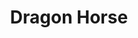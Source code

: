 ---
layout: place
title: "Dragon Horse"
permalink: /california/san-francisco/dragon-horse.html
stateAbbr: CA
stateName: California
cityName: San Francisco
seo:
  name: "Dragon Horse"
  type: Restaurant
  links: http://www.dragonhorsesf.com/
description: "Dragon Horse serves delicious sushi in San Francisco, California. Try fresh Japanese dishes for a great dining experience. Available for takeout, delivery, lunch, and dinner."
place_id: ChIJc4jk1ZWBhYARkZIS5HmVER8
photos:
  - name: >-
      places/ChIJc4jk1ZWBhYARkZIS5HmVER8/photos/AeeoHcJGfeyjeJRR5iyaZXIUs5txUipq4btqi2r4nv7qZ0H_PZ5Phb15UpUSxALhXJG61W4j7gTM9UJ7AF1n74FSZaY5NgerlV3aNSg-qEvIKnQYrwwjjGms91UPPiOj-gjqaAiifQUhZGQrwLULudHVtAPL3D8lPbeEMSeFkViem2LfrFGE4NmLwu0keNz9Tfrz2TiF5gbm3wKsFuGQNOjLoeikERXt-THmKw7SjZKXj5nUa--a-ePIPEzj2oL3SzIdTdC2DOOHk5NXn_7Y25-s8xo8Rgzv7Q09aQg2GJICVz41hQ
    widthPx: 4032
    heightPx: 3024
    authorAttributions:
      - displayName: Dragon Horse
        uri: https://maps.google.com/maps/contrib/114527877418707112746
        photoUri: >-
          https://lh3.googleusercontent.com/a-/ALV-UjXexCV_ZscDvLu0OzXz2qMrh7ByR7XmxBG1fQQXFOuONP_rw98=s100-p-k-no-mo
    flagContentUri: >-
      https://www.google.com/local/imagery/report/?cb_client=maps_api_places.places_api&image_key=!1e10!2sAF1QipPxvqy_sXiG1-FjAbRImSm8oT8l_XqsOHQvGbPa&hl=en-US
    googleMapsUri: >-
      https://www.google.com/maps/place//data=!3m4!1e2!3m2!1sAF1QipPxvqy_sXiG1-FjAbRImSm8oT8l_XqsOHQvGbPa!2e10!4m2!3m1!1s0x80858195d5e48873:0x1f119579e4129291
  - name: >-
      places/ChIJc4jk1ZWBhYARkZIS5HmVER8/photos/AeeoHcLmTow_50Zqi4FnqTYfwBQj7fq7Rg06pBN47afirgm7UyMQT_lxbaDo_zJWgvzoBZgxvvjjshC77Kd06EhXwFuiLLNXuxFsTFnekOeI-N92QZHii2BYiEuZSJH2i8Di517kQ9eslouR6PouCbGRmF_o_Ms3SCPzTiqoFumCO6CVEpBUcqEUKuVn2zUie_MkIIPUvueBZK-6JHBysXsDeWum4Xop4rsfXyIWY9a_LwBUX0rt8vlEbk7Hou0fXlh18w1TQoa9KUG9RCcwvucL3XInSfm1dJydRDWsrVJ7z00lcw
    widthPx: 940
    heightPx: 530
    authorAttributions:
      - displayName: Dragon Horse
        uri: https://maps.google.com/maps/contrib/114527877418707112746
        photoUri: >-
          https://lh3.googleusercontent.com/a-/ALV-UjXexCV_ZscDvLu0OzXz2qMrh7ByR7XmxBG1fQQXFOuONP_rw98=s100-p-k-no-mo
    flagContentUri: >-
      https://www.google.com/local/imagery/report/?cb_client=maps_api_places.places_api&image_key=!1e10!2sAF1QipP-_Id-ccn9zFivPLoEtj4LwX2JmKRMAo1BQe6j&hl=en-US
    googleMapsUri: >-
      https://www.google.com/maps/place//data=!3m4!1e2!3m2!1sAF1QipP-_Id-ccn9zFivPLoEtj4LwX2JmKRMAo1BQe6j!2e10!4m2!3m1!1s0x80858195d5e48873:0x1f119579e4129291
  - name: >-
      places/ChIJc4jk1ZWBhYARkZIS5HmVER8/photos/AeeoHcIjb3cf2rbW_2W5rVQPdPxQseY6r5f6rBM2P13M1X29eK1zUQJ_aHVtyIs19kz3YuuFD5nWJlYoWkD5kQickSVmC0TMXS_-nMi0yCzxmSutxweV9Eq95jsAZvlweJIjKzW-6MFQI1TlbDhoEOLNMGxwtXJuywKHxXvJpNUFPcquVihSnKDxzD1NaSuvLuv409X_fbKb665y4oO6aLtQix2TcONKd6hShS7eHwlijZtn5gY7_JyzOZ7MFous9uGacAyMGJ2yyVzj_Q1mN4dz_enwznO665OnMAZ4Rwp_RMfE0w
    widthPx: 1080
    heightPx: 1374
    authorAttributions:
      - displayName: Dragon Horse
        uri: https://maps.google.com/maps/contrib/114527877418707112746
        photoUri: >-
          https://lh3.googleusercontent.com/a-/ALV-UjXexCV_ZscDvLu0OzXz2qMrh7ByR7XmxBG1fQQXFOuONP_rw98=s100-p-k-no-mo
    flagContentUri: >-
      https://www.google.com/local/imagery/report/?cb_client=maps_api_places.places_api&image_key=!1e10!2sAF1QipPfnheAn9MQwh61W0SVbv3hMGr5LjyzV622Cq5k&hl=en-US
    googleMapsUri: >-
      https://www.google.com/maps/place//data=!3m4!1e2!3m2!1sAF1QipPfnheAn9MQwh61W0SVbv3hMGr5LjyzV622Cq5k!2e10!4m2!3m1!1s0x80858195d5e48873:0x1f119579e4129291
  - name: >-
      places/ChIJc4jk1ZWBhYARkZIS5HmVER8/photos/AeeoHcLOc3OpDq-32xhZKGQ21mNKlmHP_Q8iMm6mP5D9uMpfbchNWs_VILONGjjQKn_cppCWKXowD6cA5GrwHGP9-Ofi9VK0oU_WV-_eSVgtCMwfa8ygnby5SSXKN84YpBVi7vj0dC-K0yuzx1fz2QBa7TTCEWqH9paRaFYs1tMY8-ZqKHS8_wCnU_Kqbf_qEpfOIbZYcXdV6oLsk5tEzKeTHi2O0QBIFeQZmGYjoyQV2b2tEBceRHbb7gpAzdhehkUUTaNhQYP-3hVOlbjffRIjf5v328NM41UqCYmK8SXcFupVNAYgvlFI5_MLAnetlvTuDT1nZ2Yrq8AvwRlera1x-yrSkMaYiA3j4G88YAh0iQq9cGWZn2Ab4pON25ZHU_spZ167cs1Z_hwC0WkEZn_jTobW7SUY0SGEMNdXu4x1TcnU0w
    widthPx: 3024
    heightPx: 3024
    authorAttributions:
      - displayName: AJ F
        uri: https://maps.google.com/maps/contrib/103450606892757072427
        photoUri: >-
          https://lh3.googleusercontent.com/a/ACg8ocK7Qgo4BA7Cgo_TVciWbg_YLYdtDavn43Fndp6usAilc7ggow=s100-p-k-no-mo
    flagContentUri: >-
      https://www.google.com/local/imagery/report/?cb_client=maps_api_places.places_api&image_key=!1e10!2sCIHM0ogKEICAgIC_y8fsYw&hl=en-US
    googleMapsUri: >-
      https://www.google.com/maps/place//data=!3m4!1e2!3m2!1sCIHM0ogKEICAgIC_y8fsYw!2e10!4m2!3m1!1s0x80858195d5e48873:0x1f119579e4129291
  - name: >-
      places/ChIJc4jk1ZWBhYARkZIS5HmVER8/photos/AeeoHcLfzE3TJ49s2M6oDnPFI8QDeETG-O_ayT67OTxm-JzMDdyT0e8XXY0rJqCVL9AGutChp3XFTM-UZr0w6NjYGSXUrvZiejhUpu9SKpXmG5NBMGxeYPDBXnWGSXGDE3qHIte3F_6l37ZlX2M-utsnS08hXKFtKQWJ2FUKaTTxTwyYawVU_uESjEygIZ6P3vsWXRT-oFKve092aFt6G4a_iGjvon5I-dij6WvBA0CdCPmLVlAuQh4wgq_-8MsGtYfSj5e7g0aUu10oGMx19pbMUaQ4R0zktbZ7iX7tDf8LE09ESA
    widthPx: 1284
    heightPx: 1582
    authorAttributions:
      - displayName: Dragon Horse
        uri: https://maps.google.com/maps/contrib/114527877418707112746
        photoUri: >-
          https://lh3.googleusercontent.com/a-/ALV-UjXexCV_ZscDvLu0OzXz2qMrh7ByR7XmxBG1fQQXFOuONP_rw98=s100-p-k-no-mo
    flagContentUri: >-
      https://www.google.com/local/imagery/report/?cb_client=maps_api_places.places_api&image_key=!1e10!2sAF1QipNEB2Y1QvsVf_-hMXRlUwkBT5SgQBZ1GK0ziDNT&hl=en-US
    googleMapsUri: >-
      https://www.google.com/maps/place//data=!3m4!1e2!3m2!1sAF1QipNEB2Y1QvsVf_-hMXRlUwkBT5SgQBZ1GK0ziDNT!2e10!4m2!3m1!1s0x80858195d5e48873:0x1f119579e4129291
  - name: >-
      places/ChIJc4jk1ZWBhYARkZIS5HmVER8/photos/AeeoHcKmOdJBY0Yyem4G-FM5ZcsKU_-t8a218p6VnnJuLESR7gUupYeikcXyTEQ9M0HcTP0zx1uWQ63JLwRfW7W9C0hrD5fJLFqDo41qHZk7ts8iqHk_q76L_zbf_DeQVLEZsHS1QlFu6O4oo51mLeclemBfi2j1Upz4py7LiIpaOZT32F5_p3yAlJkvztFzeYsTEKs6UfMtkeL8ZyJdvq3NpfGz6HflAK45xGdeiLMAwj-FRIFhk0tu0d9v2nbqE1FLiIGWKxq4QpDlHve8EIye_VpSB27w_dYaMiU7mYiBEupy6w
    widthPx: 1440
    heightPx: 1439
    authorAttributions:
      - displayName: Dragon Horse
        uri: https://maps.google.com/maps/contrib/114527877418707112746
        photoUri: >-
          https://lh3.googleusercontent.com/a-/ALV-UjXexCV_ZscDvLu0OzXz2qMrh7ByR7XmxBG1fQQXFOuONP_rw98=s100-p-k-no-mo
    flagContentUri: >-
      https://www.google.com/local/imagery/report/?cb_client=maps_api_places.places_api&image_key=!1e10!2sAF1QipOLki70460iEu9q-IyuAUkFj2K2y6DKT1ocnLKB&hl=en-US
    googleMapsUri: >-
      https://www.google.com/maps/place//data=!3m4!1e2!3m2!1sAF1QipOLki70460iEu9q-IyuAUkFj2K2y6DKT1ocnLKB!2e10!4m2!3m1!1s0x80858195d5e48873:0x1f119579e4129291
  - name: >-
      places/ChIJc4jk1ZWBhYARkZIS5HmVER8/photos/AeeoHcIJYzOef6mXF9_dqBYvOEg7XUWQpaTNbFQj3sywLNv-vdA8a733asdi0btqqA9aADZpee4SJ9a1TiHoadZdUCkziRb6aEazgVg9XLgwwd4e3LYCmChUv_A-jf2F07x-j4iTuaADvCMl4bVFAUEQ5OsUYdp-SWDMVtuWgObvg1ZCqDWcVfoxUgdUTsMcaGqkGdD43lvB5VpKmrftp9ur_mb_EmBTKwUZwIHv4s97l8uTIk0SjYoojyovilLrkUHinCtonwIAr6e1j0lSJuIWTizv4lLa6XDINhV-NK7CVu-NLc4tlLlCbyzZ3QHurXSdQt4bvY100qfULiGzLkeCtYcI1-8t2JZEmSgllwLkYTdcN-20n0bZGRRIpMIJG6IfARGkRVNNclqx4VCKE0zztaaLMGriQZ0eWC28UXoHQAI5Ag
    widthPx: 4080
    heightPx: 3072
    authorAttributions:
      - displayName: Shelby Rice
        uri: https://maps.google.com/maps/contrib/104253380492552411968
        photoUri: >-
          https://lh3.googleusercontent.com/a-/ALV-UjW1ozRUgpfN01gcEyi3YJocnym0gELkHxji89ueAN_tRAxk-ags=s100-p-k-no-mo
    flagContentUri: >-
      https://www.google.com/local/imagery/report/?cb_client=maps_api_places.places_api&image_key=!1e10!2sCIHM0ogKEICAgMCQu6Xvdw&hl=en-US
    googleMapsUri: >-
      https://www.google.com/maps/place//data=!3m4!1e2!3m2!1sCIHM0ogKEICAgMCQu6Xvdw!2e10!4m2!3m1!1s0x80858195d5e48873:0x1f119579e4129291
  - name: >-
      places/ChIJc4jk1ZWBhYARkZIS5HmVER8/photos/AeeoHcJDR-SW1j_hxPXTj0OEarFEyCrsWYvsy3x6IsKDTtw8dY8HAMr7qPkTd7Lo_QhAs50-8o85zFrOmRSLdlscBHMIpRjg7xR4Z60SJtZSMh3x2Ls_m81CjjKk1DNp1qKUS11Ow7Oj80PSqDoFyiQGpcpkB4SDUp0MM46lnRcXHBU0fuxZlkIS6fWqCG3CPtP_nhyvXGHi73DgWEyfb7IrI239LWEsdiQMeXxQPR9mGZwSURuK7BJG9_L1jJX3HVZN1re-v_JtdKccheCMgT3Ie5xfsKtNaqOOMtDrQdauXcO6FVW6yE0WJbzKgDDP6TP0aZrY6vga8qtu1rbwgftw5UYq8Q18efWzlmxvUG5yNqFwbZhc9eSPBAqhh8mHWUNx-g4dsHZBQG-mKf3I4mtB3TizHblS1aHZ_HNE2ME2ioKEt3o
    widthPx: 4000
    heightPx: 3000
    authorAttributions:
      - displayName: John Reese
        uri: https://maps.google.com/maps/contrib/105524580895670869271
        photoUri: >-
          https://lh3.googleusercontent.com/a-/ALV-UjVyV706OFTtVT7Y50QhALIcmAxEA8mgu1KGtjqSh6hMIyX7zS6FIA=s100-p-k-no-mo
    flagContentUri: >-
      https://www.google.com/local/imagery/report/?cb_client=maps_api_places.places_api&image_key=!1e10!2sCIHM0ogKEICAgID9nYL1qwE&hl=en-US
    googleMapsUri: >-
      https://www.google.com/maps/place//data=!3m4!1e2!3m2!1sCIHM0ogKEICAgID9nYL1qwE!2e10!4m2!3m1!1s0x80858195d5e48873:0x1f119579e4129291
  - name: >-
      places/ChIJc4jk1ZWBhYARkZIS5HmVER8/photos/AeeoHcLAkAkImI1NRdL8wHEPAOWDDUqnc33JkX9pNdiHXmvh4ZzIPiZMMcGDCCu7toMvMF-lOqgjjIms4XnS1kzxkfEOUwJdVWnxidv5ddiOBaXwQ4Ed5eR-XPUmcUaazLTQXVZoBNlhnya-646wco9wgwp1aAbbpz8poRzGVnzee5njLIavAaMZks1GnJ_t-cPdxAiTnESIlhdCtSHM-82UoVAkJiZai6yzhZgD8EzFYY_5krwz79ejzrfvmOh-StA7mPtxHnzQBQXa0hVX0pJmHIFE1rrwxQOxlohNZa0wPn-WXQ
    widthPx: 1280
    heightPx: 834
    authorAttributions:
      - displayName: Dragon Horse
        uri: https://maps.google.com/maps/contrib/114527877418707112746
        photoUri: >-
          https://lh3.googleusercontent.com/a-/ALV-UjXexCV_ZscDvLu0OzXz2qMrh7ByR7XmxBG1fQQXFOuONP_rw98=s100-p-k-no-mo
    flagContentUri: >-
      https://www.google.com/local/imagery/report/?cb_client=maps_api_places.places_api&image_key=!1e10!2sAF1QipN6sNpKgHat95hCIeMBV12_Yr-uhFF8MeQIU0Mx&hl=en-US
    googleMapsUri: >-
      https://www.google.com/maps/place//data=!3m4!1e2!3m2!1sAF1QipN6sNpKgHat95hCIeMBV12_Yr-uhFF8MeQIU0Mx!2e10!4m2!3m1!1s0x80858195d5e48873:0x1f119579e4129291
  - name: >-
      places/ChIJc4jk1ZWBhYARkZIS5HmVER8/photos/AeeoHcKZQKO9p-EotGlEOrZpZX4cMAqYyg72FHb_2Y7YENN4mY-SFcmJZRETZuBO0_3c4x46aDc2oC7bs3Sr4_Rg3I7CMm4vEXkI-oehHJIEryGnOTEDSVhQlhfvo05ipDTBcfoj1JzO2-WWMxLl6ClUd5HDOb7D_L9yR_91IFl-PhbXUhwPdWXdNIDbkGXDJwVQ-NYT_UQvFDn-2QxUX8ih8tWw1gpjkAeiIZMQO7VZmIOH3WOvWfnO46OoBZBerH0Ec5ng0-Ze-E52-LaF5qPLEThuKQE1TYo9_mmKLdmw3ovnug
    widthPx: 3200
    heightPx: 4800
    authorAttributions:
      - displayName: Dragon Horse
        uri: https://maps.google.com/maps/contrib/114527877418707112746
        photoUri: >-
          https://lh3.googleusercontent.com/a-/ALV-UjXexCV_ZscDvLu0OzXz2qMrh7ByR7XmxBG1fQQXFOuONP_rw98=s100-p-k-no-mo
    flagContentUri: >-
      https://www.google.com/local/imagery/report/?cb_client=maps_api_places.places_api&image_key=!1e10!2sAF1QipOyd4A-BAGuv-MaKTXgJStVtA8uRC6uNYjBAEKS&hl=en-US
    googleMapsUri: >-
      https://www.google.com/maps/place//data=!3m4!1e2!3m2!1sAF1QipOyd4A-BAGuv-MaKTXgJStVtA8uRC6uNYjBAEKS!2e10!4m2!3m1!1s0x80858195d5e48873:0x1f119579e4129291
address: 917 Folsom St, San Francisco, CA 94107, USA
street: 917 Folsom St
city: San Francisco
state: CA
zip: '94107'
country: USA
neighborhood: SoMa
latitude: '37.779760'
longitude: '-122.403588'
accessibility_options:
  wheelchairAccessibleEntrance: true
  wheelchairAccessibleRestroom: true
  wheelchairAccessibleSeating: true
business_status: OPERATIONAL
name: Dragon Horse
google_maps_links:
  directionsUri: >-
    https://www.google.com/maps/dir//''/data=!4m7!4m6!1m1!4e2!1m2!1m1!1s0x80858195d5e48873:0x1f119579e4129291!3e0
  placeUri: https://maps.google.com/?cid=2238734840529851025
  writeAReviewUri: >-
    https://www.google.com/maps/place//data=!4m3!3m2!1s0x80858195d5e48873:0x1f119579e4129291!12e1
  reviewsUri: >-
    https://www.google.com/maps/place//data=!4m4!3m3!1s0x80858195d5e48873:0x1f119579e4129291!9m1!1b1
  photosUri: >-
    https://www.google.com/maps/place//data=!4m3!3m2!1s0x80858195d5e48873:0x1f119579e4129291!10e5
primary_type: Japanese Restaurant
opening_hours:
  regular: null
  current: null
secondary_opening_hours:
  regular:
    weekdayDescriptions: null
    type: null
  current:
    weekdayDescriptions: null
    type: null
phone: (415) 324-4742
price_level: PRICE_LEVEL_MODERATE
price_range: $30 &ndash; $50
rating: '4.7'
rating_count: 160
website: http://www.dragonhorsesf.com/
reviews:
  - name: >-
      places/ChIJc4jk1ZWBhYARkZIS5HmVER8/reviews/ChdDSUhNMG9nS0VJQ0FnTUNRdTZYdnh3RRAB
    relativePublishTimeDescription: a month ago
    rating: 4
    text:
      text: >-
        Overall good value for the area.

        They were out of chicken gizzards so I got the chicken skewers. They
        were well-cooked, but had a strange, almost bitter flavor.

        The nigiri tuna was good.
      languageCode: en
    originalText:
      text: >-
        Overall good value for the area.

        They were out of chicken gizzards so I got the chicken skewers. They
        were well-cooked, but had a strange, almost bitter flavor.

        The nigiri tuna was good.
      languageCode: en
    authorAttribution:
      displayName: Shelby Rice
      uri: https://www.google.com/maps/contrib/104253380492552411968/reviews
      photoUri: >-
        https://lh3.googleusercontent.com/a-/ALV-UjW1ozRUgpfN01gcEyi3YJocnym0gELkHxji89ueAN_tRAxk-ags=s128-c0x00000000-cc-rp-mo-ba6
    publishTime: '2025-03-07T11:02:57.603389Z'
    flagContentUri: >-
      https://www.google.com/local/review/rap/report?postId=ChdDSUhNMG9nS0VJQ0FnTUNRdTZYdnh3RRAB&d=17924085&t=1
    googleMapsUri: >-
      https://www.google.com/maps/reviews/data=!4m6!14m5!1m4!2m3!1sChdDSUhNMG9nS0VJQ0FnTUNRdTZYdnh3RRAB!2m1!1s0x80858195d5e48873:0x1f119579e4129291
  - name: >-
      places/ChIJc4jk1ZWBhYARkZIS5HmVER8/reviews/ChdDSUhNMG9nS0VJQ0FnTUN3aGFudDVRRRAB
    relativePublishTimeDescription: 3 weeks ago
    rating: 5
    text:
      text: >-
        If I could give more stars I would. The food is always delicious, the
        cocktails are incredibly creative and perfectly mixed, and the service
        could not be better.


        Every time I come here is a great experience. I honestly can't say
        enough good things about this restaurant. It's a hidden gem for sure.
      languageCode: en
    originalText:
      text: >-
        If I could give more stars I would. The food is always delicious, the
        cocktails are incredibly creative and perfectly mixed, and the service
        could not be better.


        Every time I come here is a great experience. I honestly can't say
        enough good things about this restaurant. It's a hidden gem for sure.
      languageCode: en
    authorAttribution:
      displayName: Melody
      uri: https://www.google.com/maps/contrib/115676955570713944153/reviews
      photoUri: >-
        https://lh3.googleusercontent.com/a-/ALV-UjUKIFuH5hHorAEpogATu6acaojBimi90wSG8hIOMoF3Bq-LeLmX=s128-c0x00000000-cc-rp-mo
    publishTime: '2025-03-20T01:33:50.111800Z'
    flagContentUri: >-
      https://www.google.com/local/review/rap/report?postId=ChdDSUhNMG9nS0VJQ0FnTUN3aGFudDVRRRAB&d=17924085&t=1
    googleMapsUri: >-
      https://www.google.com/maps/reviews/data=!4m6!14m5!1m4!2m3!1sChdDSUhNMG9nS0VJQ0FnTUN3aGFudDVRRRAB!2m1!1s0x80858195d5e48873:0x1f119579e4129291
  - name: >-
      places/ChIJc4jk1ZWBhYARkZIS5HmVER8/reviews/ChZDSUhNMG9nS0VJQ0FnSURqak9EZlZ3EAE
    relativePublishTimeDescription: 2 months ago
    rating: 2
    text:
      text: >-
        Let me start with the positives - the drinks were really, really good.
        We were big fans of the Onion Cream Cheese and Seaweed Mustard
        cocktails, both of which sound a bit bizarre, but had amazing flavor
        profiles. We also tried the Tomato Jalapeño, Guava Thyme, Smoke Umami,
        and Tea N Strawberry, all of which were very solid.


        The scallop nigiri was really fresh and the karaage & gyudon were
        fragrant and perfectly cooked. The hamachi collar was tender, but had
        some bitter parts (maybe from burnt bits that stuck onto the outside
        from the grill?), but overall, was pretty decent.


        My biggest gripe was with the service. It was a Monday night and wasn’t
        terribly crowded when we arrived. Drinks came out within 20-30 minutes,
        which is a bit slow but acceptable, but the first dish (gyudon) didn’t
        come out until 45 minutes after ordering. The 2 small pieces of scallop
        nigiri, which didn’t even require any cooking, took a full hour. We also
        ordered monkfish liver and hamachi collar and checked with the waitstaff
        2 times on the status of our order because our food was coming out so
        slow. We waited 1.5 hours for these two dishes but they maybe forgot to
        put the order in or and never checked with the kitchen any time we asked
        about our food. When we inquired a third time, they finally checked with
        the chef and said they had run out of the monkfish and only just started
        cooking the hamachi. We ended up subbing the missing monkfish for
        karaage because we were starving.


        The portion sizes for each were also quite small and we had 4 people, so
        it was difficult to fill up on enough food for it to qualify as a proper
        dinner. We had planned to order more, but the food was coming out so
        slowly that we decided to just eat more elsewhere. Also because our food
        took forever, none of our individual dishes came out at the same time,
        so we were awkwardly left watching each other eat.


        The waitstaff was kind and apologetic when we mentioned how long it was
        taking, but the  long wait times soured our experience. Such a shame
        when the food and drinks themselves were quite good.
      languageCode: en
    originalText:
      text: >-
        Let me start with the positives - the drinks were really, really good.
        We were big fans of the Onion Cream Cheese and Seaweed Mustard
        cocktails, both of which sound a bit bizarre, but had amazing flavor
        profiles. We also tried the Tomato Jalapeño, Guava Thyme, Smoke Umami,
        and Tea N Strawberry, all of which were very solid.


        The scallop nigiri was really fresh and the karaage & gyudon were
        fragrant and perfectly cooked. The hamachi collar was tender, but had
        some bitter parts (maybe from burnt bits that stuck onto the outside
        from the grill?), but overall, was pretty decent.


        My biggest gripe was with the service. It was a Monday night and wasn’t
        terribly crowded when we arrived. Drinks came out within 20-30 minutes,
        which is a bit slow but acceptable, but the first dish (gyudon) didn’t
        come out until 45 minutes after ordering. The 2 small pieces of scallop
        nigiri, which didn’t even require any cooking, took a full hour. We also
        ordered monkfish liver and hamachi collar and checked with the waitstaff
        2 times on the status of our order because our food was coming out so
        slow. We waited 1.5 hours for these two dishes but they maybe forgot to
        put the order in or and never checked with the kitchen any time we asked
        about our food. When we inquired a third time, they finally checked with
        the chef and said they had run out of the monkfish and only just started
        cooking the hamachi. We ended up subbing the missing monkfish for
        karaage because we were starving.


        The portion sizes for each were also quite small and we had 4 people, so
        it was difficult to fill up on enough food for it to qualify as a proper
        dinner. We had planned to order more, but the food was coming out so
        slowly that we decided to just eat more elsewhere. Also because our food
        took forever, none of our individual dishes came out at the same time,
        so we were awkwardly left watching each other eat.


        The waitstaff was kind and apologetic when we mentioned how long it was
        taking, but the  long wait times soured our experience. Such a shame
        when the food and drinks themselves were quite good.
      languageCode: en
    authorAttribution:
      displayName: Stephanie Yang
      uri: https://www.google.com/maps/contrib/103804743883823309353/reviews
      photoUri: >-
        https://lh3.googleusercontent.com/a/ACg8ocKPUtd3EEhm3Mp_nRhtUVAMhlGN3Wuv0tCxmm_FkerOMw1coQ=s128-c0x00000000-cc-rp-mo
    publishTime: '2025-01-16T05:57:35.066670Z'
    flagContentUri: >-
      https://www.google.com/local/review/rap/report?postId=ChZDSUhNMG9nS0VJQ0FnSURqak9EZlZ3EAE&d=17924085&t=1
    googleMapsUri: >-
      https://www.google.com/maps/reviews/data=!4m6!14m5!1m4!2m3!1sChZDSUhNMG9nS0VJQ0FnSURqak9EZlZ3EAE!2m1!1s0x80858195d5e48873:0x1f119579e4129291
  - name: >-
      places/ChIJc4jk1ZWBhYARkZIS5HmVER8/reviews/ChdDSUhNMG9nS0VJQ0FnSUNfeThmc19RRRAB
    relativePublishTimeDescription: 2 months ago
    rating: 4
    text:
      text: >-
        Restaurant blending Japanese aesthetics with a touch of fantasy.The
        nigiri rolls are very good and Each piece bursts with fresh flavors .The
        Game of Thrones/Camelot-ish-inspired cocktails are a brilliant touch
        that adds an extra layer of fun to the night.Service was prompt and
        friendly, and the staff was knowledgeable about the menu.
      languageCode: en
    originalText:
      text: >-
        Restaurant blending Japanese aesthetics with a touch of fantasy.The
        nigiri rolls are very good and Each piece bursts with fresh flavors .The
        Game of Thrones/Camelot-ish-inspired cocktails are a brilliant touch
        that adds an extra layer of fun to the night.Service was prompt and
        friendly, and the staff was knowledgeable about the menu.
      languageCode: en
    authorAttribution:
      displayName: AJ F
      uri: https://www.google.com/maps/contrib/103450606892757072427/reviews
      photoUri: >-
        https://lh3.googleusercontent.com/a/ACg8ocK7Qgo4BA7Cgo_TVciWbg_YLYdtDavn43Fndp6usAilc7ggow=s128-c0x00000000-cc-rp-mo-ba6
    publishTime: '2025-01-19T02:25:09.192070Z'
    flagContentUri: >-
      https://www.google.com/local/review/rap/report?postId=ChdDSUhNMG9nS0VJQ0FnSUNfeThmc19RRRAB&d=17924085&t=1
    googleMapsUri: >-
      https://www.google.com/maps/reviews/data=!4m6!14m5!1m4!2m3!1sChdDSUhNMG9nS0VJQ0FnSUNfeThmc19RRRAB!2m1!1s0x80858195d5e48873:0x1f119579e4129291
  - name: >-
      places/ChIJc4jk1ZWBhYARkZIS5HmVER8/reviews/ChZDSUhNMG9nS0VJQ0FnSURQdG95V1FREAE
    relativePublishTimeDescription: 4 months ago
    rating: 3
    text:
      text: >-
        Out of the 3 dishes we ordered, dragon horse roll, organic chicken
        skewers, and karaage chicken, the karaage chicken was the only decent
        dish. The sushi tasted pretty low quality like what you’d get from the
        supermarket, and the organic chicken skewers were too salty. For drinks
        we got the flaming dragon and miso peppercorn and ended up preferring
        each other’s drink, so we swapped. I think maybe this place would be
        better for karaoke where the food is just an addition to the
        entertainment.
      languageCode: en
    originalText:
      text: >-
        Out of the 3 dishes we ordered, dragon horse roll, organic chicken
        skewers, and karaage chicken, the karaage chicken was the only decent
        dish. The sushi tasted pretty low quality like what you’d get from the
        supermarket, and the organic chicken skewers were too salty. For drinks
        we got the flaming dragon and miso peppercorn and ended up preferring
        each other’s drink, so we swapped. I think maybe this place would be
        better for karaoke where the food is just an addition to the
        entertainment.
      languageCode: en
    authorAttribution:
      displayName: Corina
      uri: https://www.google.com/maps/contrib/116004891776200542727/reviews
      photoUri: >-
        https://lh3.googleusercontent.com/a-/ALV-UjV6e-1-9sQF3-YZbBc2Yi6yUIGE06a1lsS3fA_HhE1hAinuw4nROQ=s128-c0x00000000-cc-rp-mo-ba5
    publishTime: '2024-12-02T02:45:11.824053Z'
    flagContentUri: >-
      https://www.google.com/local/review/rap/report?postId=ChZDSUhNMG9nS0VJQ0FnSURQdG95V1FREAE&d=17924085&t=1
    googleMapsUri: >-
      https://www.google.com/maps/reviews/data=!4m6!14m5!1m4!2m3!1sChZDSUhNMG9nS0VJQ0FnSURQdG95V1FREAE!2m1!1s0x80858195d5e48873:0x1f119579e4129291
parking_options:
  freeStreetParking: true
  paidStreetParking: true
payment_options:
  acceptsCreditCards: true
  acceptsCashOnly: false
  acceptsNfc: false
allow_dogs: null
curbside_pickup: true
delivery: true
dine_in: true
good_for_children: true
good_for_groups: true
good_for_sports: true
live_music: false
menu_for_children: false
outdoor_seating: false
reservable: true
restroom: true
serves_beer: true
serves_breakfast: null
serves_brunch: null
serves_cocktails: true
serves_coffee: null
serves_dinner: true
serves_dessert: true
serves_lunch: true
serves_vegetarian_food: null
serves_wine: true
takeout: true
summary: null

---